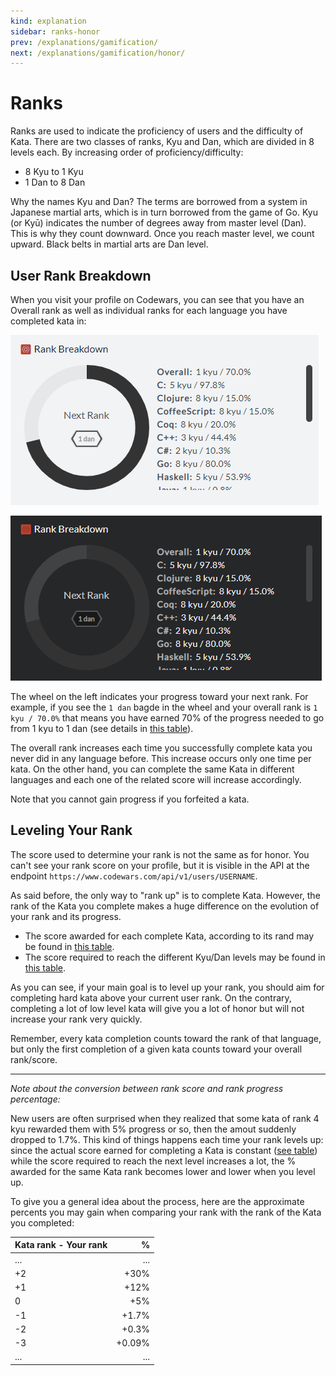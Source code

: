 ```yaml
---
kind: explanation
sidebar: ranks-honor
prev: /explanations/gamification/
next: /explanations/gamification/honor/
---
```


# Ranks

Ranks are used to indicate the proficiency of users and the difficulty of Kata. There are two classes of ranks, Kyu and Dan, which are divided in 8 levels each. By increasing order of proficiency/difficulty:

- 8 Kyu to 1 Kyu
- 1 Dan to 8 Dan

Why the names Kyu and Dan? The terms are borrowed from a system in Japanese martial arts, which is in turn borrowed from the game of Go. Kyu (or Kyū) indicates the number of degrees away from master level (Dan). This is why they count downward. Once you reach master level, we count upward. Black belts in martial arts are Dan level.

## User Rank Breakdown

When you visit your profile on Codewars, you can see that you have an Overall rank as well as individual ranks for each language you have completed kata in:

<div class="block dark:hidden">

![rank progress](./img/rank-breakdown_light.png)

</div>
<div class="hidden dark:block">

![rank progress](./img/rank-breakdown_dark.png)

</div>

The wheel on the left indicates your progress toward your next rank. For example, if you see the `1 dan` bagde in the wheel and your overall rank is `1 kyu / 70.0%` that means you have earned 70% of the progress needed to go from 1 kyu to 1 dan (see details in [this table](/references/gamification/ranks/#rank-requirements)).

The overall rank increases each time you successfully complete kata you never did in any language before. This increase occurs only one time per kata. On the other hand, you can complete the same Kata in different languages and each one of the related score will increase accordingly.

Note that you cannot gain progress if you forfeited a kata.

## Leveling Your Rank

The score used to determine your rank is not the same as for honor. You can't see your rank score on your profile, but it is visible in the API at the endpoint `https://www.codewars.com/api/v1/users/USERNAME`.

As said before, the only way to "rank up" is to complete Kata. However, the rank of the Kata you complete makes a huge difference on the evolution of your rank and its progress.

- The score awarded for each complete Kata, according to its rand may be found in [this table](/references/gamification/ranks/#rank-rewards).
- The score required to reach the different Kyu/Dan levels may be found in [this table](/references/gamification/ranks/#rank-requirements).

As you can see, if your main goal is to level up your rank, you should aim for completing hard kata above your current user rank. On the contrary, completing a lot of low level kata will give you a lot of honor but will not increase your rank very quickly.

Remember, every kata completion counts toward the rank of that language, but only the first completion of a given kata counts toward your overall rank/score.

---

_Note about the conversion between rank score and rank progress percentage:_

New users are often surprised when they realized that some kata of rank 4 kyu rewarded them with 5% progress or so, then the amout suddenly dropped to 1.7%. This kind of things happens each time your rank levels up: since the actual score earned for completing a Kata is constant ([see table](/references/gamification/ranks/#rank-rewards)) while the score required to reach the next level increases a lot, the % awarded for the same Kata rank becomes lower and lower when you level up.

To give you a general idea about the process, here are the approximate percents you may gain when comparing your rank with the rank of the Kata you completed:

| Kata rank - Your rank |      % |
| :-------------------- | -----: |
| ...                   |    ... |
| +2                    |   +30% |
| +1                    |   +12% |
| 0                     |    +5% |
| -1                    |  +1.7% |
| -2                    |  +0.3% |
| -3                    | +0.09% |
| ...                   |    ... |
